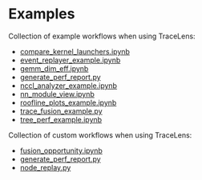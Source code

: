 # Examples

Collection of example workflows when using TraceLens:

- [compare_kernel_launchers.ipynb](./compare_kernel_launchers.ipynb)
- [event_replayer_example.ipynb](./event_replayer_example.ipynb)
- [gemm_dim_eff.ipynb](./gemm_dim_eff.ipynb)
- [generate_perf_report.py](./generate_perf_report.py)
- [nccl_analyzer_example.ipynb](./nccl_analyser_example.ipynb)
- [nn_module_view.ipynb](./nn_module_view.ipynb)
- [roofline_plots_example.ipynb](./roofline_plots_example.ipynb)
- [trace_fusion_example.py](./trace_fusion_example.py)
- [tree_perf_example.ipynb](./tree_perf_example.ipynb)

Collection of custom workflows when using TraceLens:

- [fusion_opportunity.ipynb](./custom_workflows/fusion_opportunity.ipynb)
- [generate_perf_report.py](./custom_workflows/generate_perf_report.py)
- [node_replay.py](./custom_workflows/node_replay.py)